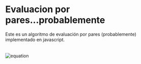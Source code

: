 # Evaluacion por pares...probablemente
Este es un algoritmo de evaluación por pares (probablemente) implementado en javascript.\
\
\
![equation](http://latex.codecogs.com/gif.latex?\frac{(\frac{\sum_{x=1}^{x=n}%20x/10}{n-1}*10)+y}{2}) 
